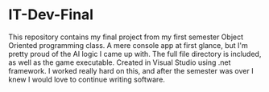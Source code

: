 # IT-Dev-Final
This repository contains my final project from my first semester Object Oriented programming class. 
A mere console app at first glance, but I'm pretty proud of the AI logic I came up with. The full file directory is included, as well as the game executable. Created in Visual Studio using .net framework. I worked really hard on this, and after the semester was over I knew I would love to continue writing software. 
